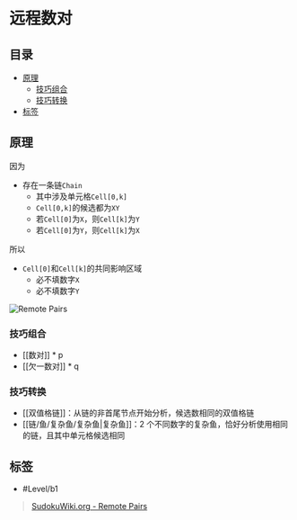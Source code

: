 # 远程数对
<!-- START doctoc generated TOC please keep comment here to allow auto update -->
<!-- DON'T EDIT THIS SECTION, INSTEAD RE-RUN doctoc TO UPDATE -->
## 目录

- [原理](#%E5%8E%9F%E7%90%86)
  - [技巧组合](#%E6%8A%80%E5%B7%A7%E7%BB%84%E5%90%88)
  - [技巧转换](#%E6%8A%80%E5%B7%A7%E8%BD%AC%E6%8D%A2)
- [标签](#%E6%A0%87%E7%AD%BE)

<!-- END doctoc generated TOC please keep comment here to allow auto update -->

## 原理

因为
- 存在一条链`Chain`
	- 其中涉及单元格`Cell[0,k]`
	- `Cell[0,k]`的候选都为`XY`
	- 若`Cell[0]`为`X`，则`Cell[k]`为`Y`
	- 若`Cell[0]`为`Y`，则`Cell[k]`为`X`

所以
- `Cell[0]`和`Cell[k]`的共同影响区域
	- 必不填数字`X`
	- 必不填数字`Y`

![Remote Pairs](https://www.sudokuwiki.org/PuzImages/RP1.jpg)

###  技巧组合

- [[数对]] * p
- [[欠一数对]] * q

###  技巧转换

- [[双值格链]]：从链的非首尾节点开始分析，候选数相同的双值格链
- [[链/鱼/复杂鱼/复杂鱼|复杂鱼]]：2 个不同数字的复杂鱼，恰好分析使用相同的链，且其中单元格候选相同

## 标签

- #Level/b1

> [SudokuWiki.org - Remote Pairs](https://www.sudokuwiki.org/Remote_Pairs)
